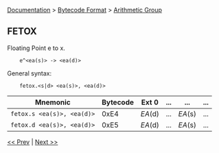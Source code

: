 [Documentation](../../README.md) > [Bytecode Format](../README.md) > [Arithmetic Group](../InstructionsArithmetic.md)

## FETOX

Floating Point e to x.

        e^<ea(s)> -> <ea(d)>

General syntax:

        fetox.<s|d> <ea(s)>, <ea(d)>

| Mnemonic | Bytecode | Ext 0 | ... | ... | ... |
| - | - | - | - | - | - |
| `fetox.s <ea(s)>, <ea(d)>` | 0xE4 | *EA*(d) | ... | *EA*(s) | ... |
| `fetox.d <ea(s)>, <ea(d)>` | 0xE5 | *EA*(d) | ... | *EA*(s) | ... |

[<< Prev](./a_26.md) | [Next >>](./a_28.md)

